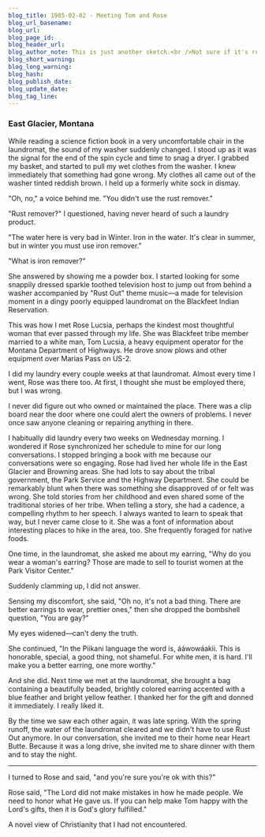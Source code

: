 ```yaml
---
blog_title: 1985-02-02 - Meeting Tom and Rose
blog_url_basename: 
blog_url: 
blog_page_id: 
blog_header_url: 
blog_author_note: This is just another sketch.<br />Not sure if it's really part of this arc.
blog_short_warning: 
blog_long_warning: 
blog_hash: 
blog_publish_date: 
blog_update_date: 
blog_tag_line:
---
```


### East Glacier, Montana

 While reading a science fiction book in a very uncomfortable chair in the laundromat, the sound of my washer suddenly changed. I stood up as it was the signal for the end of the spin cycle and time to snag a dryer.  I grabbed my basket, and started to pull my wet clothes from the washer. I knew immediately that something had gone wrong. My clothes all came out of the washer tinted reddish brown.  I held up a formerly white sock in dismay. 

"Oh, no," a voice behind me. "You didn't use the rust remover."

"Rust remover?" I questioned, having never heard of such a laundry product. 

"The water here is very bad in Winter. Iron in the water. It's clear in summer, but in winter you must use iron remover."

"What is iron remover?"

She answered by showing me a powder box.  I started looking for some snappily dressed sparkle toothed television host to jump out from behind a washer accompanied by "Rust Out" theme music—a made for television moment in a dingy poorly equipped laundromat on the Blackfeet Indian Reservation.

This was how I met Rose Lucsia, perhaps the kindest most thoughtful woman that ever passed through my life. She was Blackfeet tribe member married to a white man, Tom Lucsia, a heavy equipment operator for the Montana Department of Highways. He drove snow plows and other equipment over Marias Pass on US-2.

I did my laundry every couple weeks at that laundromat. Almost every time I went, Rose was there too. At first, I thought she must be employed there, but I was wrong. 

I never did figure out who owned or maintained the place. There was a clip board near the door where one could alert the owners of problems. I never once saw anyone cleaning or repairing anything in there.

I habitually did laundry every two weeks on Wednesday morning. I wondered if Rose synchronized her schedule to mine for our long conversations. I stopped bringing a book with me because our conversations were so engaging.  Rose had lived her whole life in the East Glacier and Browning areas. She had lots to say about the tribal government, the Park Service and the Highway Department. She could be remarkably blunt when there was something she disapproved of or felt was wrong. She told stories from her childhood and even shared some of the traditional stories of her tribe. When telling a story, she had a cadence, a compelling rhythm to her speech. I always wanted to learn to speak that way, but I never came close to it. She was a font of information about interesting places to hike in the area, too. She frequently foraged for native foods.

One time, in the laundromat, she asked me about my earring, "Why do you wear a woman's earring? Those are made to sell to tourist women at the Park Visitor Center."

Suddenly clamming up, I did not answer.

Sensing my discomfort, she said, "Oh no, it's not a bad thing. There are better earrings to wear, prettier ones," then she dropped the bombshell question, "You are gay?"

My eyes widened—can't deny the truth.

She continued, "In the Piikani language the word is, ááwowáakii. This is honorable, special, a good thing, not shameful. For white men, it is hard. I'll make you a better earring, one more worthy."

And she did. Next time we met at the laundromat, she brought a bag containing a beautifully beaded, brightly colored earring accented with a blue feather and bright yellow feather. I thanked her for the gift and donned it immediately. I really liked it. 

By the time we saw each other again, it was late spring. With the spring runoff, the water of the laundromat cleared and we didn't have to use Rust Out anymore. In our conversation, she invited me to their home near Heart Butte. Because it was a long drive, she invited me to share dinner with them and to stay the night. 

---

I turned to Rose and said, "and you're sure you're ok with this?"

Rose said, "The Lord did not make mistakes in how he made people. We need to honor what He gave us. If you can help make Tom happy with the Lord's gifts, then it is God's glory fulfilled."

A novel view of Christianity that I had not encountered.

